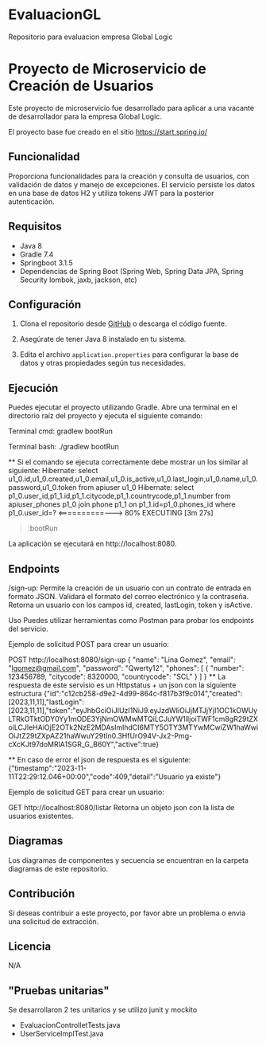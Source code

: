 # EvaluacionGL
Repositorio para evaluacion empresa Global Logic

# Proyecto de Microservicio de Creación de Usuarios

Este proyecto de microservicio fue desarrollado para aplicar a una vacante de desarrollador para la empresa Global Logic.

El proyecto base fue creado en el sitio https://start.spring.io/

## Funcionalidad
Proporciona funcionalidades para la creación y consulta de usuarios, con validación de datos y manejo de excepciones. 
El servicio persiste los datos en una base de datos H2 y utiliza tokens JWT para la posterior autenticación.

## Requisitos

- Java 8
- Gradle 7.4
- Springboot 3.1.5
- Dependencias de Spring Boot (Spring Web, Spring Data JPA, Spring Security lombok, jaxb, jackson, etc)

## Configuración

1. Clona el repositorio desde [GitHub](https://github.com/tu-usuario/tu-repo) o descarga el código fuente.

2. Asegúrate de tener Java 8 instalado en tu sistema.

3. Edita el archivo `application.properties` para configurar la base de datos y otras propiedades según tus necesidades.

## Ejecución

Puedes ejecutar el proyecto utilizando Gradle. Abre una terminal en el directorio raíz del proyecto y ejecuta el siguiente comando:

Terminal cmd: 
gradlew bootRun

Terminal bash:
./gradlew bootRun

** Si el comando se ejecuta correctamente debe mostrar un los similar al siguiente:
Hibernate: select u1_0.id,u1_0.created,u1_0.email,u1_0.is_active,u1_0.last_login,u1_0.name,u1_0.password,u1_0.token from apiuser u1_0
Hibernate: select p1_0.user_id,p1_1.id,p1_1.citycode,p1_1.countrycode,p1_1.number from apiuser_phones p1_0 join phone p1_1 on p1_1.id=p1_0.phones_id where p1_0.user_id=?
<==========---> 80% EXECUTING [3m 27s]
> :bootRun

La aplicación se ejecutará en http://localhost:8080.

## Endpoints
/sign-up: Permite la creación de un usuario con un contrato de entrada en formato JSON. 
Validará el formato del correo electrónico y la contraseña. 
Retorna un usuario con los campos id, created, lastLogin, token y isActive.

Uso
Puedes utilizar herramientas como Postman para probar los endpoints del servicio.

Ejemplo de solicitud POST para crear un usuario:

POST http://localhost:8080/sign-up
{
  "name": "Lina Gomez",
  "email": "lgomez@gmail.com",
  "password": "Qwerty12",
  "phones": [
    {
      "number": 123456789,
      "citycode": 8320000,
      "countrycode": "SCL"
    }
  ]
}
** La respuesta de este servisio es un Httpstatus + un json con la siguiente estructura
{"id":"c12cb258-d9e2-4d99-864c-f817b3f9c014","created":[2023,11,11],"lastLogin":[2023,11,11],"token":"eyJhbGciOiJIUzI1NiJ9.eyJzdWIiOiJjMTJjYjI1OC1kOWUyLTRkOTktODY0Yy1mODE3YjNmOWMwMTQiLCJuYW1lIjoiTWF1cm8gR29tZXoiLCJleHAiOjE2OTk2NzE2MDAsImlhdCI6MTY5OTY3MTYwMCwiZW1haWwiOiJtZ29tZXpAZ21haWwuY29tIn0.3HfUrO94V-Jx2-Pmg-cXcKJt97doMRlA1SGR_G_B60Y","active":true}

** En caso de error el json de respuesta es el siguiente:
{"timestamp":"2023-11-11T22:29:12.046+00:00","code":409,"detail":"Usuario ya existe"}

Ejemplo de solicitud GET para crear un usuario:

GET http://localhost:8080/listar
Retorna un objeto json con la lista de usuarios existentes.

## Diagramas
Los diagramas de componentes y secuencia se encuentran en la carpeta diagramas de este repositorio.

## Contribución
Si deseas contribuir a este proyecto, por favor abre un problema o envía una solicitud de extracción.

## Licencia
N/A

## "Pruebas unitarias" 
Se desarrollaron 2 tes unitarios y se utilizo junit y mockito
- EvaluacionControlletTests.java
- UserServiceImplTest.java





